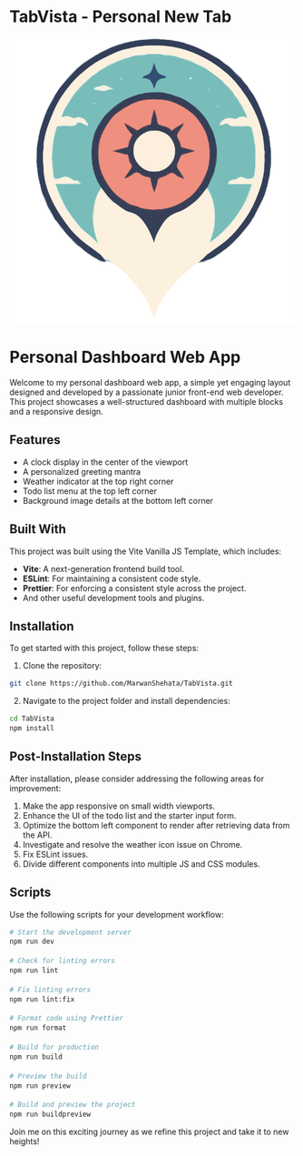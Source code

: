 # TabVista - Personal New Tab

![screenshot](/public/TabVista.png)

# Personal Dashboard Web App

Welcome to my personal dashboard web app, a simple yet engaging layout designed and developed by a passionate junior front-end web developer. This project showcases a well-structured dashboard with multiple blocks and a responsive design.

## Features

- A clock display in the center of the viewport
- A personalized greeting mantra
- Weather indicator at the top right corner
- Todo list menu at the top left corner
- Background image details at the bottom left corner

## Built With

This project was built using the Vite Vanilla JS Template, which includes:

- **Vite**: A next-generation frontend build tool.
- **ESLint**: For maintaining a consistent code style.
- **Prettier**: For enforcing a consistent style across the project.
- And other useful development tools and plugins.

## Installation

To get started with this project, follow these steps:

1. Clone the repository:
```bash
git clone https://github.com/MarwanShehata/TabVista.git
```
2. Navigate to the project folder and install dependencies:
```bash
cd TabVista
npm install
```

## Post-Installation Steps

After installation, please consider addressing the following areas for improvement:

1. Make the app responsive on small width viewports.
2. Enhance the UI of the todo list and the starter input form.
3. Optimize the bottom left component to render after retrieving data from the API.
4. Investigate and resolve the weather icon issue on Chrome.
5. Fix ESLint issues.
6. Divide different components into multiple JS and CSS modules.

## Scripts

Use the following scripts for your development workflow:

```bash
# Start the development server
npm run dev

# Check for linting errors
npm run lint

# Fix linting errors
npm run lint:fix

# Format code using Prettier
npm run format

# Build for production
npm run build

# Preview the build
npm run preview

# Build and preview the project
npm run buildpreview
```

Join me on this exciting journey as we refine this project and take it to new heights!